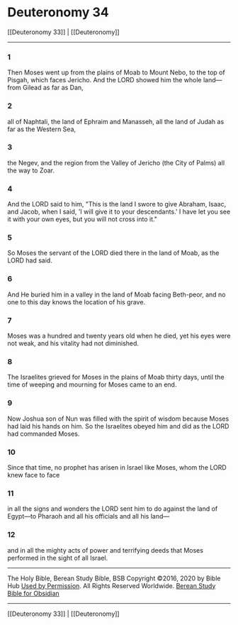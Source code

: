 # Deuteronomy 34

[[Deuteronomy 33]] | [[Deuteronomy]]

---

### 1
Then Moses went up from the plains of Moab to Mount Nebo, to the top of Pisgah, which faces Jericho. And the LORD showed him the whole land—from Gilead as far as Dan,

### 2
all of Naphtali, the land of Ephraim and Manasseh, all the land of Judah as far as the Western Sea,

### 3
the Negev, and the region from the Valley of Jericho (the City of Palms) all the way to Zoar.

### 4
And the LORD said to him, "This is the land I swore to give Abraham, Isaac, and Jacob, when I said, 'I will give it to your descendants.' I have let you see it with your own eyes, but you will not cross into it."

### 5
So Moses the servant of the LORD died there in the land of Moab, as the LORD had said.

### 6
And He buried him in a valley in the land of Moab facing Beth-peor, and no one to this day knows the location of his grave.

### 7
Moses was a hundred and twenty years old when he died, yet his eyes were not weak, and his vitality had not diminished.

### 8
The Israelites grieved for Moses in the plains of Moab thirty days, until the time of weeping and mourning for Moses came to an end.

### 9
Now Joshua son of Nun was filled with the spirit of wisdom because Moses had laid his hands on him. So the Israelites obeyed him and did as the LORD had commanded Moses.

### 10
Since that time, no prophet has arisen in Israel like Moses, whom the LORD knew face to face

### 11
in all the signs and wonders the LORD sent him to do against the land of Egypt—to Pharaoh and all his officials and all his land—

### 12
and in all the mighty acts of power and terrifying deeds that Moses performed in the sight of all Israel.

---

The Holy Bible, Berean Study Bible, BSB
Copyright ©2016, 2020 by Bible Hub
[Used by Permission](https://berean.bible/terms.htm). All Rights Reserved Worldwide.
[Berean Study Bible for Obsidian](https://github.com/gapmiss/berean-study-bible-for-obsidian)

---

[[Deuteronomy 33]] | [[Deuteronomy]]

